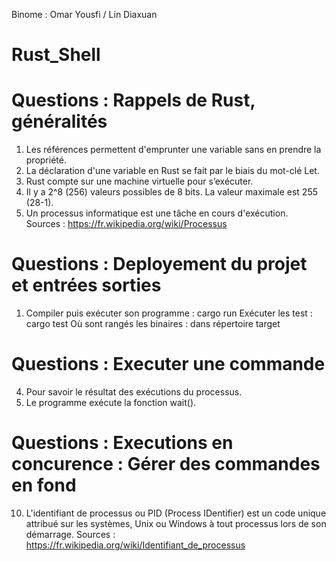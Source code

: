 Binome : Omar Yousfi / Lin Diaxuan

# Rust_Shell

# Questions : Rappels de Rust, généralités

1) Les références permettent d'emprunter une variable sans en prendre la propriété.
2) La déclaration d'une variable en Rust se fait par le biais du mot-clé Let.
3) Rust compte sur une machine virtuelle pour s’exécuter.
4) Il y a 2^8 (256) valeurs possibles de 8 bits. La valeur maximale est 255 (28-1).
5) Un processus informatique est une tâche en cours d'exécution. 
Sources : https://fr.wikipedia.org/wiki/Processus

# Questions : Deployement du projet et entrées sorties

1) Compiler puis exécuter son programme : cargo run 
   Exécuter les test : cargo test
   Où sont rangés les binaires : dans répertoire target

# Questions : Executer une commande

4) Pour savoir le résultat des exécutions du processus.
5) Le programme exécute la fonction wait().

# Questions : Executions en concurence : Gérer des commandes en fond

10) L'identifiant de processus ou PID (Process IDentifier) est un code unique attribué sur les systèmes,
    Unix ou Windows à tout processus lors de son démarrage.
    Sources : https://fr.wikipedia.org/wiki/Identifiant_de_processus
